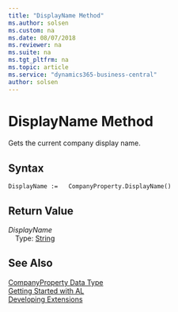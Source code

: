 ```yaml
---
title: "DisplayName Method"
ms.author: solsen
ms.custom: na
ms.date: 08/07/2018
ms.reviewer: na
ms.suite: na
ms.tgt_pltfrm: na
ms.topic: article
ms.service: "dynamics365-business-central"
author: solsen
---
```

[//]: # (START>DO_NOT_EDIT)
[//]: # (IMPORTANT:Do not edit any of the content between here and the END>DO_NOT_EDIT.)
[//]: # (Any modifications should be made in the .resx files in the ModernDev repo.)
# DisplayName Method
Gets the current company display name.

## Syntax
```
DisplayName :=   CompanyProperty.DisplayName()
```


## Return Value
*DisplayName*  
&emsp;Type: [String](string-data-type.md)  
  


[//]: # (IMPORTANT: END>DO_NOT_EDIT)
## See Also
[CompanyProperty Data Type](companyproperty-data-type.md)  
[Getting Started with AL](../devenv-get-started.md)  
[Developing Extensions](../devenv-dev-overview.md)